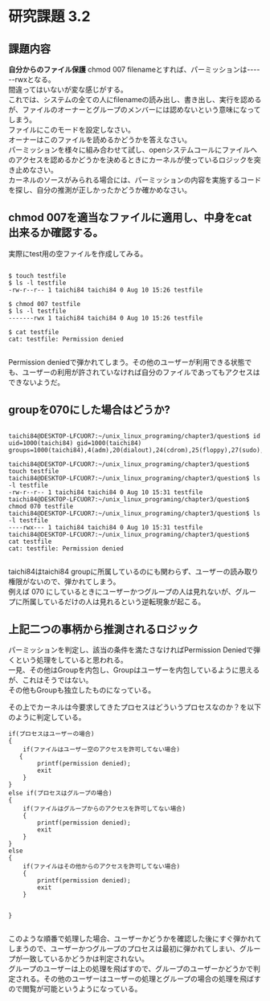 # 研究課題 3.2  
  
## 課題内容  
**自分からのファイル保護** chmod 007 filenameとすれば、パーミッションは------rwxとなる。  
間違ってはいないが変な感じがする。  
これでは、システムの全ての人にfilenameの読み出し、書き出し、実行を認めるが、ファイルのオーナーとグループのメンバーには認めないという意味になってしまう。  
ファイルにこのモードを設定しなさい。  
オーナーはこのファイルを読めるかどうかを答えなさい。  
パーミッションを様々に組み合わせて試し、openシステムコールにファイルへのアクセスを認めるかどうかを決めるときにカーネルが使っているロジックを突き止めなさい。  
カーネルのソースがみられる場合には、パーミッションの内容を実施するコードを探し、自分の推測が正しかったかどうか確かめなさい。  
  
## chmod 007を適当なファイルに適用し、中身をcat出来るか確認する。  
  
実際にtest用の空ファイルを作成してみる。  
  
```  
  
$ touch testfile  
$ ls -l testfile  
-rw-r--r-- 1 taichi84 taichi84 0 Aug 10 15:26 testfile  
  
$ chmod 007 testfile  
$ ls -l testfile  
-------rwx 1 taichi84 taichi84 0 Aug 10 15:26 testfile  
  
$ cat testfile  
cat: testfile: Permission denied  
  
```  
  
Permission deniedで弾かれてしまう。その他のユーザーが利用できる状態でも、ユーザーの利用が許されていなければ自分のファイルであってもアクセスはできないようだ。  
  
## groupを070にした場合はどうか?  
```  
  
taichi84@DESKTOP-LFCUOR7:~/unix_linux_programing/chapter3/question$ id  
uid=1000(taichi84) gid=1000(taichi84) groups=1000(taichi84),4(adm),20(dialout),24(cdrom),25(floppy),27(sudo),29(audio),30(dip),44(video),46(plugdev),116(netdev)  
  
taichi84@DESKTOP-LFCUOR7:~/unix_linux_programing/chapter3/question$ touch testfile  
taichi84@DESKTOP-LFCUOR7:~/unix_linux_programing/chapter3/question$ ls -l testfile  
-rw-r--r-- 1 taichi84 taichi84 0 Aug 10 15:31 testfile  
taichi84@DESKTOP-LFCUOR7:~/unix_linux_programing/chapter3/question$ chmod 070 testfile  
taichi84@DESKTOP-LFCUOR7:~/unix_linux_programing/chapter3/question$ ls -l testfile  
----rwx--- 1 taichi84 taichi84 0 Aug 10 15:31 testfile  
taichi84@DESKTOP-LFCUOR7:~/unix_linux_programing/chapter3/question$ cat testfile  
cat: testfile: Permission denied  
  
```  
  
taichi84はtaichi84 groupに所属しているのにも関わらず、ユーザーの読み取り権限がないので、弾かれてしまう。  
例えば 070 にしているときにユーザーかつグループの人は見れないが、グループに所属しているだけの人は見れるという逆転現象が起こる。  
## 上記二つの事柄から推測されるロジック  
  
パーミッションを判定し、該当の条件を満たさなければPermission Deniedで弾くという処理をしていると思われる。  
一見、その他はGroupを内包し、Groupはユーザーを内包しているように思えるが、これはそうではない。  
その他もGroupも独立したものになっている。  
  
その上でカーネルは今要求してきたプロセスはどういうプロセスなのか？を以下のように判定している。  
  
```  
if(プロセスはユーザーの場合)  
{  
    if(ファイルはユーザー空のアクセスを許可してない場合)  
   {  
        printf(permission denied);  
        exit  
    }  
}  
else if(プロセスはグループの場合)  
{  
    if(ファイルはグループからのアクセスを許可してない場合)  
    {  
        printf(permission denied);  
        exit  
    }  
}  
else  
{  
    if(ファイルはその他からのアクセスを許可してない場合)  
    {  
        printf(permission denied);  
        exit  
    }  
  
  
}  
  
```  
  
このような順番で処理した場合、ユーザーかどうかを確認した後にすぐ弾かれてしまうので、ユーザーかつグループのプロセスは最初に弾かれてしまい、グループが一致しているかどうかは判定されない。  
グループのユーザーは上の処理を飛ばすので、グループのユーザーかどうかで判定される。その他のユーザーはユーザーの処理とグループの場合の処理を飛ばすので閲覧が可能というようになっている。  
  
  
